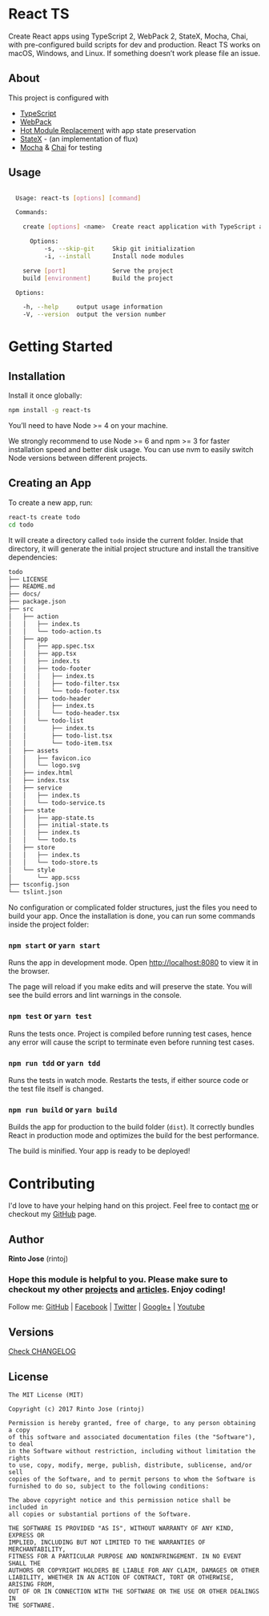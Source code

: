 # React TS

Create React apps using TypeScript 2, WebPack 2, StateX, Mocha, Chai, with pre-configured build scripts for dev and production. React TS works on macOS, Windows, and Linux. If something doesn’t work please file an issue.

## About

This project is configured with
  - [TypeScript](https://www.typescriptlang.org/)
  - [WebPack](https://webpack.js.org/)
  - [Hot Module Replacement](https://webpack.js.org/concepts/hot-module-replacement/) with app state preservation
  - [StateX](https://github.com/rintoj/statex) - (an implementation of flux)
  - [Mocha](https://mochajs.org/) & [Chai](http://chaijs.com/) for testing

## Usage

```bash

  Usage: react-ts [options] [command]

  Commands:

    create [options] <name>  Create react application with TypeScript and WebPack

      Options:
          -s, --skip-git     Skip git initialization
          -i, --install      Install node modules

    serve [port]             Serve the project
    build [environment]      Build the project

  Options:

    -h, --help     output usage information
    -V, --version  output the version number

```

# Getting Started

## Installation

Install it once globally:

```bash
npm install -g react-ts
```

You’ll need to have Node >= 4 on your machine.

We strongly recommend to use Node >= 6 and npm >= 3 for faster installation speed and better disk usage. You can use nvm to easily switch Node versions between different projects.

## Creating an App

To create a new app, run:

```bash
react-ts create todo
cd todo
```
It will create a directory called `todo` inside the current folder.
Inside that directory, it will generate the initial project structure and install the transitive dependencies:

```bash
todo
├── LICENSE
├── README.md
├── docs/
├── package.json
├── src
│   ├── action
│   │   ├── index.ts
│   │   └── todo-action.ts
│   ├── app
│   │   ├── app.spec.tsx
│   │   ├── app.tsx
│   │   ├── index.ts
│   │   ├── todo-footer
│   │   │   ├── index.ts
│   │   │   ├── todo-filter.tsx
│   │   │   └── todo-footer.tsx
│   │   ├── todo-header
│   │   │   ├── index.ts
│   │   │   └── todo-header.tsx
│   │   └── todo-list
│   │       ├── index.ts
│   │       ├── todo-list.tsx
│   │       └── todo-item.tsx
│   ├── assets
│   │   ├── favicon.ico
│   │   └── logo.svg
│   ├── index.html
│   ├── index.tsx
│   ├── service
│   │   ├── index.ts
│   │   └── todo-service.ts
│   ├── state
│   │   ├── app-state.ts
│   │   ├── initial-state.ts
│   │   ├── index.ts
│   │   └── todo.ts
│   ├── store
│   │   ├── index.ts
│   │   └── todo-store.ts
│   └── style
│       └── app.scss
├── tsconfig.json
└── tslint.json
```

No configuration or complicated folder structures, just the files you need to build your app.
Once the installation is done, you can run some commands inside the project folder:

### `npm start` or `yarn start`

Runs the app in development mode. Open [http://localhost:8080](http://localhost:8080) to view it in the browser.

The page will reload if you make edits and will preserve the state. You will see the build errors and lint warnings in the console.

### `npm test` or `yarn test`

Runs the tests once. Project is compiled before running test cases, hence any error will cause the script to terminate even before running test cases.

### `npm run tdd` or `yarn tdd`

Runs the tests in watch mode. Restarts the tests, if either source code or the test file itself is changed.

### `npm run build` or `yarn build`

Builds the app for production to the build folder (`dist`). It correctly bundles React in production mode and optimizes the build for the best performance.

The build is minified. Your app is ready to be deployed!

# Contributing
I'd love to have your helping hand on this project. Feel free to contact [me](mailto:rintoj@gmail.com) or checkout my [GitHub](https://github.com/rintoj) page.

## Author

**Rinto Jose** (rintoj)

### Hope this module is helpful to you. Please make sure to checkout my other [projects](https://github.com/rintoj) and [articles](https://medium.com/@rintoj). Enjoy coding!

Follow me:
  [GitHub](https://github.com/rintoj)
| [Facebook](https://www.facebook.com/rinto.jose)
| [Twitter](https://twitter.com/rintoj)
| [Google+](https://plus.google.com/+RintoJoseMankudy)
| [Youtube](https://youtube.com/+RintoJoseMankudy)

## Versions
[Check CHANGELOG](https://github.com/rintoj/react-ts/blob/master/CHANGELOG.md)

## License
```
The MIT License (MIT)

Copyright (c) 2017 Rinto Jose (rintoj)

Permission is hereby granted, free of charge, to any person obtaining a copy
of this software and associated documentation files (the "Software"), to deal
in the Software without restriction, including without limitation the rights
to use, copy, modify, merge, publish, distribute, sublicense, and/or sell
copies of the Software, and to permit persons to whom the Software is
furnished to do so, subject to the following conditions:

The above copyright notice and this permission notice shall be included in
all copies or substantial portions of the Software.

THE SOFTWARE IS PROVIDED "AS IS", WITHOUT WARRANTY OF ANY KIND, EXPRESS OR
IMPLIED, INCLUDING BUT NOT LIMITED TO THE WARRANTIES OF MERCHANTABILITY,
FITNESS FOR A PARTICULAR PURPOSE AND NONINFRINGEMENT. IN NO EVENT SHALL THE
AUTHORS OR COPYRIGHT HOLDERS BE LIABLE FOR ANY CLAIM, DAMAGES OR OTHER
LIABILITY, WHETHER IN AN ACTION OF CONTRACT, TORT OR OTHERWISE, ARISING FROM,
OUT OF OR IN CONNECTION WITH THE SOFTWARE OR THE USE OR OTHER DEALINGS IN
THE SOFTWARE.
```